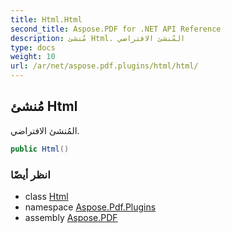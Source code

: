 ```yaml
---
title: Html.Html
second_title: Aspose.PDF for .NET API Reference
description: مُنشئ Html. المُنشئ الافتراضي
type: docs
weight: 10
url: /ar/net/aspose.pdf.plugins/html/html/
---
```

## مُنشئ Html

المُنشئ الافتراضي.

```csharp
public Html()
```

### انظر أيضًا

* class [Html](../)
* namespace [Aspose.Pdf.Plugins](../../../aspose.pdf.plugins/)
* assembly [Aspose.PDF](../../../)